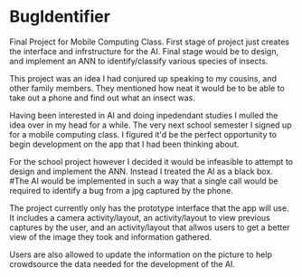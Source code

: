 # BugIdentifier
Final Project for Mobile Computing Class. First stage of project just creates the interface and infrstructure for the AI. Final stage would be to design, and implement an ANN to identify/classify various species of insects.

This project was an idea I had conjured up speaking to my cousins, and other family members. They mentioned how neat it would be to be able to take out a phone and find out what an insect was.

Having been interested in AI and doing inpedendant studies I mulled the idea over in my head for a while. The very next school semester I signed up for a mobile computing class. I figured it'd be the perfect opportunity to begin development on the app that I had been thinking about.

For the school project however I decided it would be infeasible to attempt to design and implement the ANN. Instead I treated the AI as a black box.
#The AI would be implemented in such a way that a single call would be required to identify a bug from a jpg captured by the phone.

The project currently only has the prototype interface that the app will use. It includes a camera activity/layout, an activity/layout to view previous captures by the user, and an activity/layout that allwos users to get a better view of the image they took and information gathered.

Users are also allowed to update the information on the picture to help crowdsource the data needed for the development of the AI.
